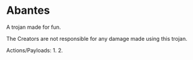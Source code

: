 # Abantes
A trojan made for fun.

The Creators are not responsible for any damage made using this trojan.

Actions/Payloads:
1. 
2.
